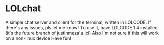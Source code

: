 # LOLchat
A simple chat server and client for the terminal, written in LOLCODE.
If there's any issues, pls let me know!
To use it, have LOLCODE 1.4 installed (it's the future branch of justinmeza's lci)
Also I'm not sure if this will work on a non-linux device
Have fun!
